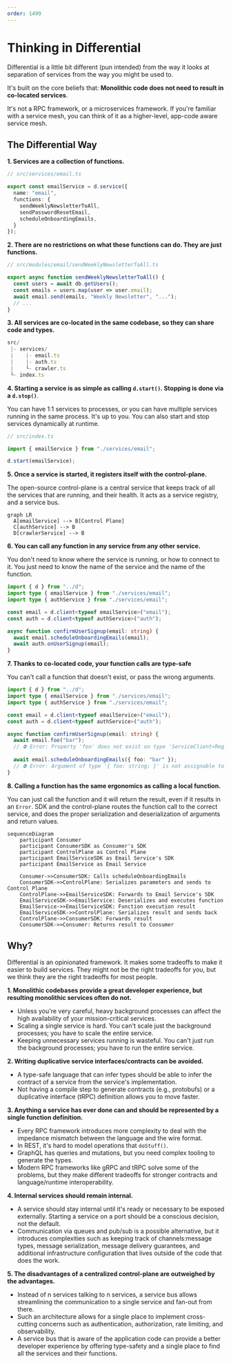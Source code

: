 ```yaml
---
order: 1499
---
```


# Thinking in Differential

Differential is a little bit different (pun intended) from the way it looks at separation of services from the way you might be used to. 

It's built on the core beliefs that: **Monolithic code does not need to result in co-located services**.

It's not a RPC framework, or a microservices framework. If you're familiar with a service mesh, you can think of it as a higher-level, app-code aware service mesh.

## The Differential Way

**1. Services are a collection of functions.**

```ts
// src/services/email.ts

export const emailService = d.service({
  name: "email",
  functions: {
    sendWeeklyNewsletterToAll,
    sendPasswordResetEmail,
    scheduleOnboardingEmails,
  }
});
```

**2. There are no restrictions on what these functions can do. They are just functions.**

```ts
// src/modules/email/sendWeeklyNewsletterToAll.ts

export async function sendWeeklyNewsletterToAll() {
  const users = await db.getUsers();
  const emails = users.map(user => user.email);
  await email.send(emails, "Weekly Newsletter", "...");
  // ...
}
```

**3. All services are co-located in the same codebase, so they can share code and types.**

```ts
src/
 |- services/
 |    |- email.ts
 |    |- auth.ts
 |    └- crawler.ts
 └- index.ts
```

**4. Starting a service is as simple as calling `d.start()`. Stopping is done via a `d.stop()`**.

You can have 1:1 services to processes, or you can have multiple services running in the same process. It's up to you. You can also start and stop services dynamically at runtime.

```ts
// src/index.ts

import { emailService } from "./services/email";

d.start(emailService);
```

**5. Once a service is started, it registers itself with the control-plane.**

The open-source control-plane is a central service that keeps track of all the services that are running, and their health. It acts as a service registry, and a service bus.

```mermaid
graph LR
  A[emailService] --> B[Control Plane]
  C[authService] --> B
  D[crawlerService] --> B
```

**6. You can call any function in any service from any other service.**

You don't need to know where the service is running, or how to connect to it. You just need to know the name of the service and the name of the function.

```ts
import { d } from "../d";
import type { emailService } from "./services/email";
import type { authService } from "./services/email";

const email = d.client<typeof emailService>("email");
const auth = d.client<typeof authService>("auth");

async function confirmUserSignup(email: string) {
  await email.scheduleOnboardingEmails(email);
  await auth.onUserSignup(email);
}
```

**7. Thanks to co-located code, your function calls are type-safe**

You can't call a function that doesn't exist, or pass the wrong arguments.

```ts
import { d } from "../d";
import type { emailService } from "./services/email";
import type { authService } from "./services/email";

const email = d.client<typeof emailService>("email");
const auth = d.client<typeof authService>("auth");

async function confirmUserSignup(email: string) {
  await email.foo("bar");
  // ⛔️ Error: Property 'foo' does not exist on type 'ServiceClient<RegisteredService<{...}>>'.
  
  await email.scheduleOnboardingEmails({ foo: "bar" });
  // ⛔️ Error: Argument of type '{ foo: string; }' is not assignable to parameter of type 'string'.
}
```

**8. Calling a function has the same ergonomics as calling a local function.**

You can just call the function and it will return the result, even if it results in an `Error`. SDK and the control-plane routes the function call to the correct service, and does the proper serialization and deserialization of arguments and return values.

```mermaid
sequenceDiagram
    participant Consumer
    participant ConsumerSDK as Consumer's SDK
    participant ControlPlane as Control Plane
    participant EmailServiceSDK as Email Service's SDK
    participant EmailService as Email Service

    Consumer->>ConsumerSDK: Calls scheduleOnboardingEmails
    ConsumerSDK->>ControlPlane: Serializes parameters and sends to Control Plane
    ControlPlane->>EmailServiceSDK: Forwards to Email Service's SDK
    EmailServiceSDK->>EmailService: Deserializes and executes function
    EmailService->>EmailServiceSDK: Function execution result
    EmailServiceSDK->>ControlPlane: Serializes result and sends back
    ControlPlane->>ConsumerSDK: Forwards result
    ConsumerSDK->>Consumer: Returns result to Consumer
```

## Why?

Differential is an opinionated framework. It makes some tradeoffs to make it easier to build services. They might not be the right tradeoffs for you, but we think they are the right tradeoffs for most people.

**1. Monolithic codebases provide a great developer experience, but resulting monolithic services often do not.**

- Unless you're very careful, heavy background processes can affect the high availability of your mission-critical services.
- Scaling a single service is hard. You can't scale just the background processes; you have to scale the entire service.
- Keeping unnecessary services running is wasteful. You can't just run the background processes; you have to run the entire service.

**2. Writing duplicative service interfaces/contracts can be avoided.**

- A type-safe language that can infer types should be able to infer the contract of a service from the service's implementation.
- Not having a compile step to generate contracts (e.g., protobufs) or a duplicative interface (tRPC) definition allows you to move faster.

**3. Anything a service has ever done can and should be represented by a single function definition.**

- Every RPC framework introduces more complexity to deal with the impedance mismatch between the language and the wire format.
- In REST, it's hard to model operations that `doStuff()`.
- GraphQL has queries and mutations, but you need complex tooling to generate the types.
- Modern RPC frameworks like gRPC and tRPC solve some of the problems, but they make different tradeoffs for stronger contracts and language/runtime interoperability.

**4. Internal services should remain internal.**

- A service should stay internal until it's ready or necessary to be exposed externally. Starting a service on a port should be a conscious decision, not the default.
- Communication via queues and pub/sub is a possible alternative, but it introduces complexities such as keeping track of channels:message types, message serialization, message delivery guarantees, and additional infrastructure configuration that lives outside of the code that does the work.

**5. The disadvantages of a centralized control-plane are outweighed by the advantages.**

- Instead of n services talking to n services, a service bus allows streamlining the communication to a single service and fan-out from there.
- Such an architecture allows for a single place to implement cross-cutting concerns such as authentication, authorization, rate limiting, and observability.
- A service bus that is aware of the application code can provide a better developer experience by offering type-safety and a single place to find all the services and their functions.
